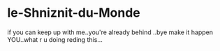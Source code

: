 # le-Shniznit-du-Monde
if you can keep up with me..you're already behind ..bye
make it happen YOU..what r u doing reding this...
